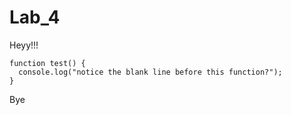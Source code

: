 # Lab_4

Heyy!!! 

```
function test() {
  console.log("notice the blank line before this function?");
}
```
Bye

